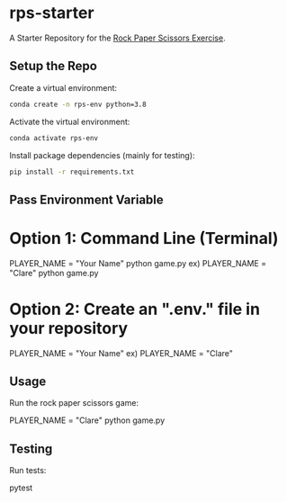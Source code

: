 # rps-starter

A Starter Repository for the [Rock Paper Scissors Exercise](https://github.com/prof-rossetti/intro-to-python/blob/main/exercises/rock-paper-scissors/README.md).

## Setup the Repo

Create a virtual environment:

```sh
conda create -n rps-env python=3.8
```

Activate the virtual environment:

```sh
conda activate rps-env
```

Install package dependencies (mainly for testing):

```sh
pip install -r requirements.txt
```
## Pass Environment Variable 
# Option 1: Command Line (Terminal) 

PLAYER_NAME = "Your Name" python game.py
ex) PLAYER_NAME = "Clare" python game.py

# Option 2: Create an ".env." file in your repository
PLAYER_NAME = "Your Name" 
ex) PLAYER_NAME = "Clare" 

## Usage

Run the rock paper scissors game:

PLAYER_NAME = "Clare" python game.py

## Testing

Run tests:

pytest

